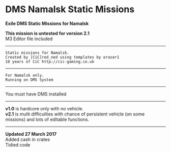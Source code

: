 # DMS Namalsk Static Missions
<b>Exile DMS Static Missions for Namalsk</b><br>

<b>This mission is untested for version 2.1</b><br>
M3 Editor file included<br>

*******************************************************
	Static missions for Namalsk.
	Created by [CiC]red_ned using templates by eraser1 
	18 years of CiC http://cic-gaming.co.uk
*******************************************************
	For Namalsk only.
	Running on DMS System
*******************************************************
You must have DMS installed<br>

*******************************************************
<b>v1.0</b> is hardcore only with no vehicle.<br>
<b>v2.1</b> is multi difficulties with chance of persistent vehicle (on some missions) and lots of editable functions.
*******************************************************

<b>Updated 27 March 2017</b><br>
Added cash in crates<br>
Tidied code<br>